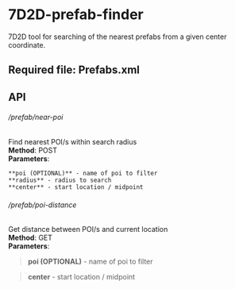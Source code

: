 # 7D2D-prefab-finder
7D2D tool for searching of the nearest prefabs from a given center coordinate.

## **Required file: Prefabs.xml**
## API
###### /prefab/near-poi
Find nearest POI/s within search radius
<br/>
**Method**: POST
<br/>
**Parameters**: 
```
**poi (OPTIONAL)** - name of poi to filter
**radius** - radius to search
**center** - start location / midpoint
```

###### /prefab/poi-distance
Get distance between POI/s and current location
<br/>
**Method**: GET 
<br/>
**Parameters**: 

>**poi (OPTIONAL)** - name of poi to filter

>**center** - start location / midpoint